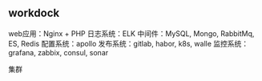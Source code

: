 ## workdock
web应用：Nginx + PHP
日志系统：ELK
中间件：MySQL, Mongo, RabbitMq, ES, Redis
配置系统：apollo
发布系统：gitlab, habor, k8s, walle
监控系统：grafana, zabbix, consul, sonar

集群
